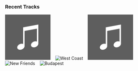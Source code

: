 ### Recent Tracks
<img href='https://www.last.fm/music/lana%2bdel%2brey/_/the%2bgreatest' src='https://github.com/atfinke/atfinke/blob/master/placeholder.jpeg?raw=true' width='150' height='150' alt='The greatest'>&nbsp;&nbsp;&nbsp;&nbsp;<img href='https://www.last.fm/music/coconut%2brecords/_/west%2bcoast' src='https://lastfm.freetls.fastly.net/i/u/300x300/2fcd3f3dca794eb397036ca87b2f12e7.png' width='150' height='150' alt='West Coast'>&nbsp;&nbsp;&nbsp;&nbsp;<img href='https://www.last.fm/music/kazlo/_/oxygen' src='https://github.com/atfinke/atfinke/blob/master/placeholder.jpeg?raw=true' width='150' height='150' alt='Oxygen'>&nbsp;&nbsp;&nbsp;&nbsp;<img href='https://www.last.fm/music/kid%2bcadaver/_/new%2bfriends' src='https://lastfm.freetls.fastly.net/i/u/300x300/62bdc61b4c27de0c8c015d05ac383b02.png' width='150' height='150' alt='New Friends'>&nbsp;&nbsp;&nbsp;&nbsp;<img href='https://www.last.fm/music/george%2bezra/_/budapest' src='https://lastfm.freetls.fastly.net/i/u/300x300/b004bd7eb038b9c4a11a5ae35ebd9934.png' width='150' height='150' alt='Budapest'>&nbsp;&nbsp;&nbsp;&nbsp;